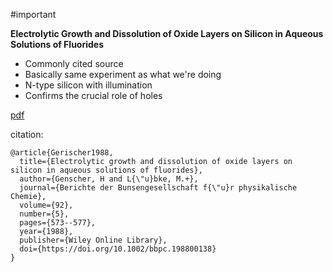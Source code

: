 #important 

**Electrolytic Growth and Dissolution of Oxide Layers on Silicon in Aqueous Solutions of Fluorides**

* Commonly cited source
* Basically same experiment as what we're doing
* N-type silicon with illumination
* Confirms the crucial role of holes

[pdf](pdfs/Gerischer1988.pdf)

citation:
```
@article{Gerischer1988,
  title={Electrolytic growth and dissolution of oxide layers on silicon in aqueous solutions of fluorides},
  author={Genscher, H and L{\"u}bke, M.+},
  journal={Berichte der Bunsengesellschaft f{\"u}r physikalische Chemie},
  volume={92},
  number={5},
  pages={573--577},
  year={1988},
  publisher={Wiley Online Library},
  doi={https://doi.org/10.1002/bbpc.198800138}
}
```